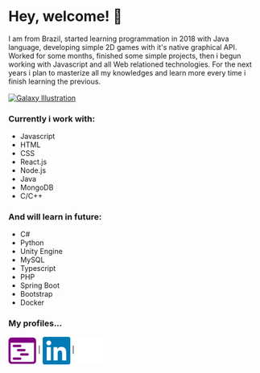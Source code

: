 # Hey, welcome! 🌌

I am from Brazil, started learning programmation in 2018 with Java language, developing simple 2D games with it's native graphical API. Worked for some months, finished some simple projects, then i begun working with Javascript and all Web relationed technologies. For the next years i plan to masterize all my knowledges and learn more every time i finish learning the previous.

[<img alt="Galaxy Illustration" align="center" src="./galaxy.jpg" width="100%" height="500px"/>](#)

### Currently i work with:
+ Javascript
+ HTML
+ CSS
+ React.js
+ Node.js
+ Java
+ MongoDB
+ C/C++

### And will learn in future:
+ C#
+ Python
+ Unity Engine
+ MySQL
+ Typescript
+ PHP
+ Spring Boot
+ Bootstrap
+ Docker

### My profiles...
[<img alt="Portfolio Icon" align="center" src="./favicon.ico" width="55px" height="55px" title="Portfolio"/>](https://astroxii.github.io) |
[<img alt="LinkedIn Icon" align="center" src="./linkedin.png" width="55px" height="55px" title="LinkedIn"/>](https://www.linkedin.com/in/pedroabinotti) |
[<img alt="GitHub Icon" align="center" src="./github.png" width="55px" height="55px" title="GitHub"/>](https://www.github.com/astroxii)
